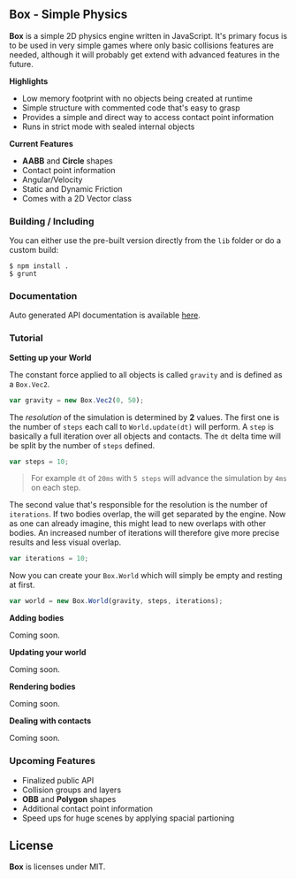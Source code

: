 ## Box - Simple Physics

**Box** is a simple 2D physics engine written in JavaScript. It's primary focus is to be used in very simple games where only basic collisions features are needed, although it will probably get extend with advanced features in the future.

__Highlights__

- Low memory footprint with no objects being created at runtime
- Simple structure with commented code that's easy to grasp 
- Provides a simple and direct way to access contact point information 
- Runs in strict mode with sealed internal objects 

__Current Features__

- **AABB** and **Circle** shapes
- Contact point information
- Angular/Velocity
- Static and Dynamic Friction
- Comes with a 2D Vector class



### Building / Including

You can either use the pre-built version directly from the `lib` folder or do a custom build:

```
$ npm install .
$ grunt
```


### Documentation

Auto generated API documentation is available [here](https://github.com/BonsaiDen/box/blob/master/DOC.md).



### Tutorial

__Setting up your World__

The constant force applied to all objects is called `gravity` and is defined as a `Box.Vec2`.


```javascript
var gravity = new Box.Vec2(0, 50); 
```

The *resolution* of the simulation is determined by **2** values. 
The first one is the number of `steps` each call to `World.update(dt)` will perform. 
A `step` is basically a full iteration over all objects and contacts. 
The `dt` delta time will be split by the number of `steps` defined. 

```javascript
var steps = 10;
```
> For example `dt` of `20ms` with `5 steps` will advance the simulation by `4ms` on each step.


The second value that's responsible for the resolution is the number of `iterations`.
If two bodies overlap, the will get separated by the engine. 
Now as one can already imagine, this might lead to new overlaps with other bodies. 
An increased number of iterations will therefore give more precise results and less visual overlap.

```javascript
var iterations = 10;
```

Now you can create your `Box.World` which will simply be empty and resting at first.

```javascript
var world = new Box.World(gravity, steps, iterations);
```


__Adding bodies__

Coming soon.


__Updating your world__

Coming soon.


__Rendering bodies__

Coming soon.


__Dealing with contacts__

Coming soon.


### Upcoming Features

- Finalized public API
- Collision groups and layers
- **OBB** and **Polygon** shapes
- Additional contact point information
- Speed ups for huge scenes by applying spacial partioning


## License

**Box** is licenses under MIT.


